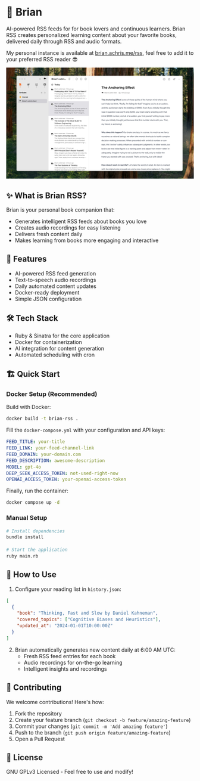 # 🧠 Brian

AI-powered RSS feeds for for book lovers and continuous learners. Brian RSS creates personalized learning content about your favorite books, delivered daily through RSS and audio formats.

My personal instance is available at [brian.achris.me/rss](https://brian.achris.me/rss), feel free to add it to your preferred RSS reader 😎

![screenshot](readme/screenshot.jpeg)

## ✨ What is Brian RSS?

Brian is your personal book companion that:

- Generates intelligent RSS feeds about books you love
- Creates audio recordings for easy listening
- Delivers fresh content daily
- Makes learning from books more engaging and interactive

## 🚀 Features

- AI-powered RSS feed generation
- Text-to-speech audio recordings
- Daily automated content updates
- Docker-ready deployment
- Simple JSON configuration

## 🛠️ Tech Stack

- Ruby & Sinatra for the core application
- Docker for containerization
- AI integration for content generation
- Automated scheduling with cron

## 🏗️ Quick Start

### Docker Setup (Recommended)

Build with Docker:

```bash
docker build -t brian-rss .
```

Fill the `docker-compose.yml` with your configuration and API keys:

```yaml
FEED_TITLE: your-title
FEED_LINK: your-feed-channel-link
FEED_DOMAIN: your-domain.com
FEED_DESCRIPTION: awesome-description
MODEL: gpt-4o
DEEP_SEEK_ACCESS_TOKEN: not-used-right-now
OPENAI_ACCESS_TOKEN: your-openai-access-token
```

Finally, run the container:

```bash
docker compose up -d
```

### Manual Setup

```bash
# Install dependencies
bundle install

# Start the application
ruby main.rb
```

## 📖 How to Use

1. Configure your reading list in `history.json`:

```json
[
  {
    "book": "Thinking, Fast and Slow by Daniel Kahneman",
    "covered_topics": ["Cognitive Biases and Heuristics"],
    "updated_at": "2024-01-01T10:00:00Z"
  }
]
```

2. Brian automatically generates new content daily at 6:00 AM UTC:
   - Fresh RSS feed entries for each book
   - Audio recordings for on-the-go learning
   - Intelligent insights and recordings

## 🤝 Contributing

We welcome contributions! Here's how:

1. Fork the repository
2. Create your feature branch (`git checkout -b feature/amazing-feature`)
3. Commit your changes (`git commit -m 'Add amazing feature'`)
4. Push to the branch (`git push origin feature/amazing-feature`)
5. Open a Pull Request

## 📝 License

GNU GPLv3 Licensed - Feel free to use and modify!
